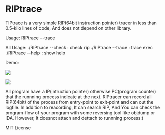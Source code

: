 # RIPtrace

TIPtrace is a very simple RIP(64bit instruction pointer) tracer in less than 0.5-kilo lines of code, And does not depend on other library.

Usage: RIPtrace --trace <filename>

All Usage:
 ./RIPtrace --check <log-file>    : check rip
 ./RIPtrace --trace <exec-file>   : trace exec
 ./RIPtrace --help                : show help


Demo:  

![](https://media.giphy.com/media/vFKqnCdLPNOKc/giphy.gif)

![](http://i.imgur.com/60bts.gif)


All program have a IP(intruction pointer) otherwise PC(program counter) that the runnning process indicate at the next.
RIPtracer can record all RIP(64bit) of the process from entry-point to exit-point and can out the logfile.
In addition to reacording, It can search RIP, And You can check the program-flow of your program with some reversing tool like objdump or IDA.
However, It doesnot attach and dettach to runnning process:)


MIT License

